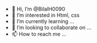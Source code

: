 - 👋 Hi, I’m @BilalH0090
- 👀 I’m interested in Html,  css 
- 🌱 I’m currently learning ...
- 💞️ I’m looking to collaborate on ...
- 📫 How to reach me ...

<!---
BilalH0090/BilalH0090 is a ✨ special ✨ repository because its `README.md` (this file) appears on your GitHub profile.
You can click the Preview link to take a look at your changes.
--->
